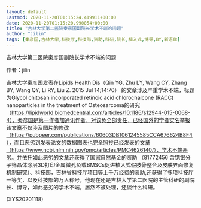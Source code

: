 ```yaml
---
layout: default
Lastmod: 2020-11-20T01:15:24.419911+00:00
date: 2020-11-20T01:15:20.990054+00:00
title: "吉林大学第二医院秦彦国副院长学术不端的问题"
author: "jilin"
tags: [秦彦国,吉林大学,科技厅,科技部,资助,科研,院长,植入式,博导,BY,新语丝]
---
```


吉林大学第二医院秦彦国副院长学术不端的问题

作者：jilin

吉林大学秦彦国发表在Lipids Health Dis（Qin YG, Zhu LY, Wang CY, Zhang BY, Wang QY, Li RY, Liu Z. 2015 Jul 14;14:70） 的文章涉及严重学术不端，标题为Glycol chitosan incorporated retinoic acid chlorochalcone (RACC) nanoparticles in the treatment of Osteosarcoma的研究（https://lipidworld.biomedcentral.com/articles/10.1186/s12944-015-0068-4），秦彦国是第一作者加通讯作者，对该负全部责任，已经国外的学者实名举报该文章不仅涉及图片的修改（https://pubpeer.com/publications/60603DB1061245585CCA676624B8F4），而且恶劣到发表论文的数据图表也完全照抄已经发表的文章（https://www.ncbi.nlm.nih.gov/pmc/articles/PMC4626140/），学术不端恶劣。并依托如此恶劣的文章还获得了国家自然基金的资助 （81772456 含锶银分子筛晶体涂层3D打印金属微孔负载BMSCs促进植入式假肢骨整合及皮肤界面修复机制研究）、科技部，吉林省科技厅项目等上千万经费的资助,还获得了多项科技厅一等奖，以及科技部的万人称号，他现在还是吉林大学第二医院的主管科研的副院长、博导，如此恶劣的学术不端，居然不被处理，还谈什么科研。

(XYS20201118)

